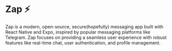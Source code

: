 # Zap ⚡

Zap is a modern, open-source, secure(hopefully) messaging app built with React Native and Expo, inspired by popular messaging platforms like Telegram. Zap focuses on providing a seamless user experience with robust features like real-time chat, user authentication, and profile management.
